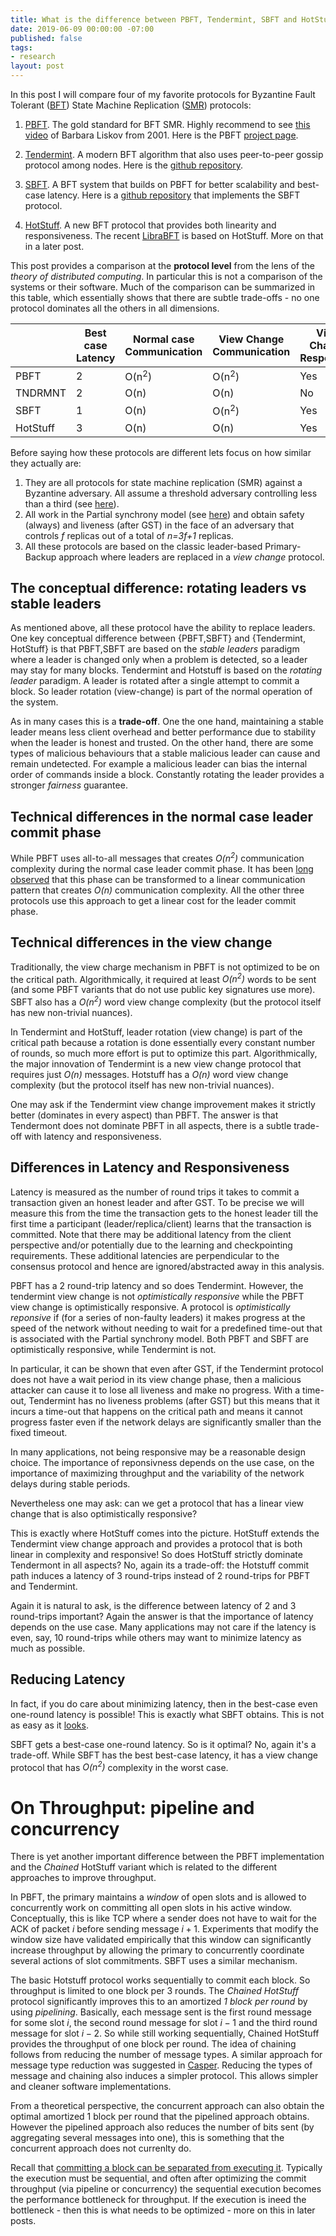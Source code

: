 ```yaml
---
title: What is the difference between PBFT, Tendermint, SBFT and HotStuff ?
date: 2019-06-09 00:00:00 -07:00
published: false
tags:
- research
layout: post
---
```


In this post I will compare four of my favorite protocols for Byzantine Fault Tolerant ([BFT](https://en.wikipedia.org/wiki/Byzantine_fault)) State Machine Replication ([SMR](https://en.wikipedia.org/wiki/State_machine_replication)) protocols:

1. [PBFT](http://pmg.csail.mit.edu/papers/osdi99.pdf). The gold standard for BFT SMR. Highly recommend to see [this video](https://ttv.mit.edu/videos/16444-practical-byzantine-fault-tolerance) of Barbara Liskov from 2001. Here is the PBFT [project page](http://www.pmg.csail.mit.edu/bft/).

2. [Tendermint](https://arxiv.org/abs/1807.04938). A modern BFT algorithm that also uses peer-to-peer gossip protocol among nodes. Here is the [github repository](https://github.com/tendermint/tendermint).


3. [SBFT](https://research.vmware.com/files/attachments/0/0/0/0/0/7/2/sbft_scaling_up_byzantine_fault_tolerance_5_.pdf). A BFT system that builds on PBFT for better scalability and best-case latency. Here is a [github repository](https://github.com/vmware/concord-bft) that implements the SBFT protocol.

4. [HotStuff](https://research.vmware.com/files/attachments/0/0/0/0/0/7/7/podc.pdf). A new BFT protocol that provides both linearity and responsiveness. The recent [LibraBFT](https://developers.libra.org/docs/assets/papers/libra-consensus-state-machine-replication-in-the-libra-blockchain.pdf) is based on HotStuff. More on that in a later post.

This post provides a comparison at the **protocol level** from the lens of the _theory of distributed computing_. In particular this is not a comparison of the systems or their software. Much of the comparison can be summarized in this table, which essentially shows that there are subtle trade-offs - no one protocol dominates all the others in all dimensions.

|           | Best case Latency     | Normal case Communication     | View Change Communication     | View Change Responsive    |
|---------- |--------------------   |----------------------------   |----------------------------   |-----------------------    |
| PBFT      | 2                     |  O(n<sup>2</sup>)                     | O(n<sup>2</sup>)                      | Yes                       |
| TNDRMNT   | 2                     | O(n)                          | O(n)                          | No                        |
| SBFT      | 1                     | O(n)                          | O(n<sup>2</sup>)                      | Yes                       |
| HotStuff  | 3                     | O(n)                          | O(n)                          | Yes                       |


Before saying how these protocols are different lets focus on how similar they actually are:

1. They are all protocols for state machine replication (SMR) against a Byzantine adversary. All assume a threshold adversary controlling less than a third (see [here](https://ittaiab.github.io/2019-06-17-the-threshold-adversary/)).
2. All work in the Partial synchrony model (see [here](https://ittaiab.github.io/2019-06-01-2019-5-31-models/)) and obtain safety (always) and liveness (after GST) in the face of an adversary that controls _f_ replicas out of a total of _n=3f+1_ replicas. 
3. All these protocols are based on the classic leader-based Primary-Backup approach where leaders are replaced in a _view change_ protocol.

## The conceptual difference: rotating leaders vs stable leaders
As mentioned above, all these protocol have the ability to replace leaders. 
One key conceptual difference between \{PBFT,SBFT\} and \{Tendermint, HotStuff\} is that PBFT,SBFT are based on the _stable leaders_ paradigm where a leader is changed only when a problem is detected, so a leader may stay for many blocks. Tendermint and Hotstuff is based on the _rotating leader_ paradigm. A leader is rotated after a single attempt to commit a block. So leader rotation (view-change) is part of the normal operation of the system.

As in many cases this is a **trade-off**. One the one hand, maintaining a stable leader means less client overhead and better performance due to stability when the leader is honest and trusted.  On the other hand, there are some types of malicious behaviours that a stable malicious leader can cause and remain undetected. For example  a malicious leader can bias the internal order of commands inside a block. Constantly rotating the leader provides a stronger _fairness_ guarantee.

## Technical differences in the normal case leader commit phase
While PBFT uses all-to-all messages that creates _O(n<sup>2</sup>)_ communication complexity during the normal case leader commit phase. It has been [long observed](https://www.cs.unc.edu/~reiter/papers/1994/CCS.pdf) that this phase can be transformed to a linear communication pattern that creates _O(n)_ communication complexity. All the other three protocols use this approach to get a linear cost for the leader commit phase.

## Technical differences in the view change
Traditionally, the view charge mechanism in PBFT is not optimized to be on the critical path. Algorithmically, it required at least _O(n<sup>2</sup>)_ words to be sent (and some PBFT variants that do not use public key signatures use more). SBFT also has a _O(n<sup>2</sup>)_ word view change complexity (but the protocol itself has new non-trivial nuances).

In Tendermint and HotStuff, leader rotation (view change) is part of the critical path because a rotation is done essentially every constant number of rounds, so much more effort is put to optimize this part. Algorithmically, the major innovation of Tendermint is a new view change protocol that requires just _O(n)_ messages.  Hotstuff has a _O(n)_ word view change complexity (but the protocol itself has new non-trivial nuances).

One may ask if the Tendermint view change improvement makes it strictly better (dominates in every aspect) than PBFT. The answer is that Tendermont does not dominate PBFT in all aspects, there is a subtle trade-off with latency and responsiveness.

## Differences in Latency and Responsiveness
Latency is measured as the number of round trips it takes to commit a transaction given an honest leader and after GST. To be precise we will measure this from the time the transaction gets to the honest leader till the first time a participant (leader/replica/client) learns that the transaction is committed. Note that there may be additional latency from the client perspective and/or potentially due to the learning and checkpointing requirements. These additional latencies are perpendicular to the consensus protocol and hence are ignored/abstracted away in this analysis.

PBFT has a 2 round-trip latency and so does Tendermint. However, the tendermint view change is not _optimistically responsive_ while the PBFT view change is optimistically responsive. 
A protocol is _optimistically reponsive_ if (for a series of non-faulty leaders) it makes progress at the speed of the network without needing to wait for a predefined time-out that is associated with the Partial synchrony model. Both PBFT and SBFT are optimistically responsive, while Tendermint is not.

In particular, it can be shown that even after GST, if the Tendermint protocol does not have a wait period in its view change phase, then a malicious attacker can cause it to lose all liveness and make no progress. With a time-out, Tendermint has no liveness problems (after GST) but this means that it incurs a time-out that happens on the critical path and means it cannot progress faster even if the network delays are significantly smaller than the fixed timeout.

In many applications, not being responsive may be a reasonable design choice. The importance of reponsivness depends on the use case, on the importance of maximizing throughput and the variability of the network delays during stable periods. 

Nevertheless one may ask: can we get a protocol that has a linear view change that is also optimistically responsive?

This is exactly where HotStuff comes into the picture. HotStuff extends the Tendermint view change approach and provides a protocol that is both linear in complexity and responsive! So does HotStuff strictly dominate Tendermont in all aspects? No, again its a trade-off: the Hotstuff commit path induces a latency of 3 round-trips instead of 2 round-trips for PBFT and Tendermint.

Again it is natural to ask, is the difference between latency of 2 and 3 round-trips important? Again the answer is that the importance of latency depends on the use case. Many applications may not care if the latency is even, say, 10 round-trips while others may want to minimize latency as much as possible. 

## Reducing Latency
In fact, if you do care about minimizing latency, then in the best-case even one-round latency is possible! This is exactly what SBFT obtains. This is not as easy as it [looks](https://arxiv.org/abs/1712.01367). 

SBFT gets a best-case one-round latency. So is it optimal? No, again it's a trade-off. While SBFT has the best best-case latency, it has a view change protocol that has _O(n<sup>2</sup>)_ complexity in the worst case. 

# On Throughput: pipeline and concurrency 

There is yet another important difference between the PBFT implementation and the _Chained_ HotStuff variant which is related to the different approaches to improve throughput.

In PBFT, the primary maintains a _window_ of open slots and is allowed to concurrently work on committing all open slots in his active window. Conceptually, this is like TCP where a sender does not have to wait for the ACK of packet $i$ before sending message $i+1$. Experiments that modify the window size have validated empirically that this window can significantly increase throughput by allowing the primary to concurrently coordinate several actions of slot commitments. SBFT uses a similar mechanism.

The basic Hotstuff protocol works sequentially to commit each block. So throughput is limited to one block per 3 rounds. The _Chained HotStuff_ protocol significantly improves this to an amortized _1 block per round_ by using _pipelining_. Basically, each message sent is the first round message for some slot $i$, the second round message for slot $i-1$ and the third round message for slot $i-2$. So while still working sequentially, Chained HotStuff provides the throughput of one block per round.  The idea of chaining follows from reducing the number of message types. A similar approach for message type reduction was suggested in [Casper](https://ethresear.ch/t/casper-ffg-with-one-message-type-and-simpler-fork-choice-rule/103). Reducing the types of message and chaining also induces a simpler protocol. This allows simpler and cleaner software implementations.

From a theoretical perspective, the concurrent approach can also obtain the optimal amortized 1 block per round that the pipelined approach obtains. However the pipelined approach also reduces the number of bits sent (by aggregating several messages into one), this is something that the concurrent approach does not currenlty do. 

Recall that [committing a block can be separated from executing it](https://www.cs.rochester.edu/meetings/sosp2003/papers/p195-yin.pdf). Typically the execution must be sequential, and often after optimizing the commit throughput (via pipeline or concurrency) the sequential execution becomes the performance bottleneck for throughput. If the execution is ineed the bottleneck - then this is what needs to be optimized - more on this in later posts.  
 



